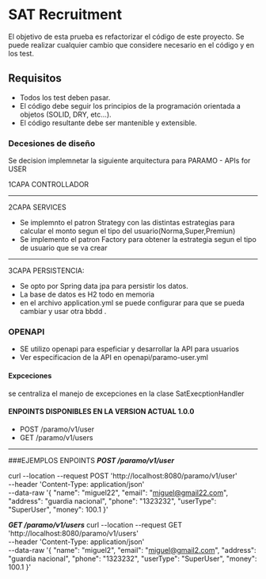 # SAT Recruitment

El objetivo de esta prueba es refactorizar el código de este proyecto.
Se puede realizar cualquier cambio que considere necesario en el código y en los test.


## Requisitos 

- Todos los test deben pasar.
- El código debe seguir los principios de la programación orientada a objetos (SOLID, DRY, etc...).
- El código resultante debe ser mantenible y extensible.
### Decesiones de diseño
Se decision implemnetar la siguiente arquitectura  para  PARAMO - APIs for USER


1CAPA CONTROLLADOR
***
2CAPA SERVICES
* Se implemnto el patron Strategy  con las distintas estrategias para calcular el monto segun el tipo del usuario(Norma,Super,Premiun)
* Se implemento el patron Factory para obtener la estrategia segun el tipo de usuario que se va crear
***
3CAPA PERSISTENCIA:
* Se opto por Spring data jpa para persistir los datos.
* La base de datos es H2 todo en memoria
* en el archivo application.yml se puede configurar para que se pueda cambiar y  usar otra bbdd .



### OPENAPI
* SE utilizo openapi para espeficiar y desarrollar la API para usuarios
* Ver especificacion de la API en openapi/paramo-user.yml

#### Expceciones
se centraliza el manejo de excepciones en la clase SatExecptionHandler

#### ENPOINTS DISPONIBLES EN LA VERSION ACTUAL 1.0.0 
* POST /paramo/v1/user
* GET /paramo/v1/users

***
###EJEMPLOS  ENPOINTS 
***POST /paramo/v1/user***

curl --location --request POST 'http://localhost:8080/paramo/v1/user' \
--header 'Content-Type: application/json' \
--data-raw '{
"name": "miguel22",
"email": "miguel@gmail22.com",
"address": "guardia nacional",
"phone": "1323232",
"userType": "SuperUser",
"money": 100.1
}'

***GET /paramo/v1/users***
curl --location --request GET 'http://localhost:8080/paramo/v1/users' \
--header 'Content-Type: application/json' \
--data-raw '{
"name": "miguel2",
"email": "miguel@gmail2.com",
"address": "guardia nacional",
"phone": "1323232",
"userType": "SuperUser",
"money": 100.1
}'
